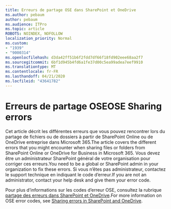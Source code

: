 ```yaml
---
title: Erreurs de partage OSE dans SharePoint et OneDrive
ms.author: pebaum
author: pebaum
ms.audience: ITPro
ms.topic: article
ROBOTS: NOINDEX, NOFOLLOW
localization_priority: Normal
ms.custom:
- "1939"
- "9000314"
ms.openlocfilehash: d3da42ff51b6f2fdd7df66f18fd902eee68aa2f7
ms.sourcegitcommit: 6bf1d945b4fd6a1fe37d00c5ea99adea7eef9910
ms.translationtype: MT
ms.contentlocale: fr-FR
ms.lasthandoff: 04/21/2020
ms.locfileid: "43641782"
---
```

# <a name="ose-sharing-errors"></a><span data-ttu-id="f8b67-102">Erreurs de partage OSE</span><span class="sxs-lookup"><span data-stu-id="f8b67-102">OSE Sharing errors</span></span>

<span data-ttu-id="f8b67-103">Cet article décrit les différentes erreurs que vous pouvez rencontrer lors du partage de fichiers ou de dossiers à partir de SharePoint Online ou de OneDrive entreprise dans Microsoft 365.</span><span class="sxs-lookup"><span data-stu-id="f8b67-103">The article covers the different errors that you might encounter when sharing files or folders from SharePoint Online or OneDrive for Business in Microsoft 365.</span></span> <span data-ttu-id="f8b67-104">Vous devez être un administrateur SharePoint général de votre organisation pour corriger ces erreurs.</span><span class="sxs-lookup"><span data-stu-id="f8b67-104">You need to be a global or SharePoint admin in your organization to fix these errors.</span></span> <span data-ttu-id="f8b67-105">Si vous n’êtes pas administrateur, contactez le support technique en indiquant le code d’erreur.</span><span class="sxs-lookup"><span data-stu-id="f8b67-105">If you are not an administrator, contact your help desk and give them your error code.</span></span>

<span data-ttu-id="f8b67-106">Pour plus d’informations sur les codes d’erreur OSE, consultez la rubrique [partage des erreurs dans SharePoint et OneDrive](https://docs.microsoft.com/sharepoint/sharepoint-onedrive-error-message).</span><span class="sxs-lookup"><span data-stu-id="f8b67-106">For more information on OSE error codes, see [Sharing errors in SharePoint and OneDrive](https://docs.microsoft.com/sharepoint/sharepoint-onedrive-error-message).</span></span>
